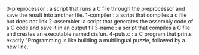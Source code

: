 0-preprocessor : a script that runs a C file through the preprocessor and save the result into another file.
1-compiler : a script that compiles a c file but does not link
2-assembler :a script that generates the assembly code of a C code and save it in an output fil
3-name : a script that compiles a C file and creates an executable named cisfun.
4-puts.c : a C program that prints exactly "Programming is like building a multilingual puzzle, followed by a new line.
